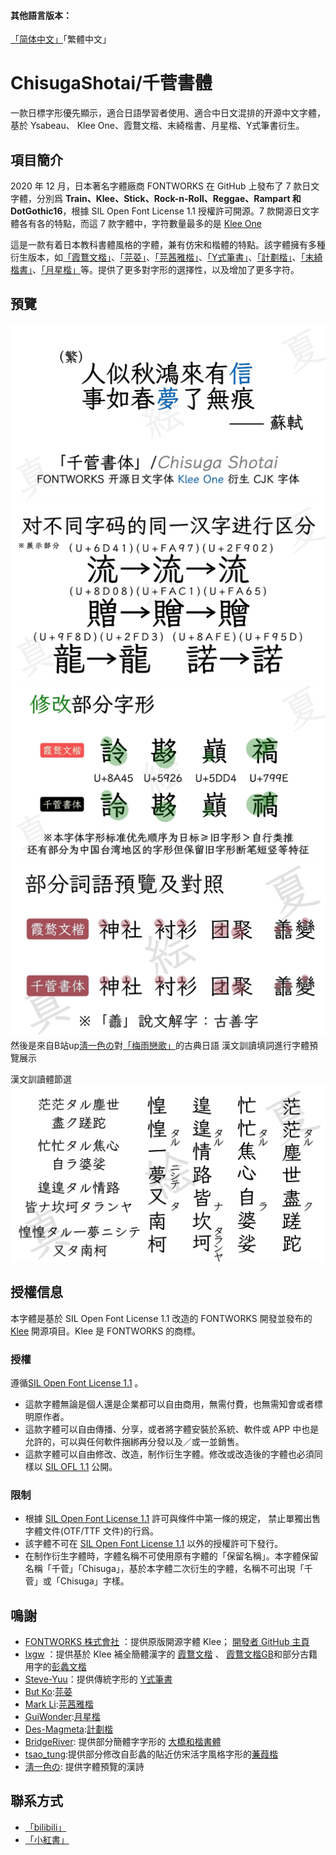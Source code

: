 #### 其他語言版本：
[「简体中文」](README.md)「繁體中文」
# ChisugaShotai/千菅書體
一款日標字形優先顯示，適合日語學習者使用、適合中日文混排的开源中文字體，基於 Ysabeau、 Klee One、霞鶩文楷、末綺楷書、月星楷、Y式筆書衍生。
## 項目簡介
2020 年 12 月，日本著名字體廠商 FONTWORKS 在 GitHub 上發布了 7 款日文字體，分別爲 **Train、Klee、Stick、Rock-n-Roll、Reggae、Rampart 和 DotGothic16**，根據 SIL Open Font License 1.1 授權許可開源。7 款開源日文字體各有各的特點，而這 7 款字體中，字符數量最多的是 [Klee One](https://github.com/fontworks-fonts/Klee)

這是一款有着日本教科書體風格的字體，兼有仿宋和楷體的特點。該字體擁有多種衍生版本，如[「霞鶩文楷」](https://github.com/lxgw/LxgwWenkai)、[「芫荽」](https://github.com/ButTaiwan/iansui)、[「芫茜雅楷」](https://github.com/ItMarki/jyunsaikaai)、[「Y式筆書」](https://github.com/Steve-Yuu/YshiPen-Shuti)、[「計劃楷」](https://github.com/Des-Magmeta/PlanKai)、[「末綺楷書」](https://github.com/Ayaginu-Sue/Astalia)、[「月星楷」](https://github.com/GuiWonder/MoonStarsKai)等。提供了更多對字形的選擇性，以及增加了更多字符。

## 預覽
![](https://github.com/ChisugaMaeka/Chisuga-Shotai/blob/main/%E5%AD%97%E4%BD%93%E9%A2%84%E8%A7%88/Chisuga%E9%A2%84%E8%A7%881.png)
![](https://github.com/ChisugaMaeka/Chisuga-Shotai/blob/main/%E5%AD%97%E4%BD%93%E9%A2%84%E8%A7%88/Chisuga%E9%A2%84%E8%A7%882.png)
![](https://github.com/ChisugaMaeka/Chisuga-Shotai/blob/main/%E5%AD%97%E4%BD%93%E9%A2%84%E8%A7%88/Chisuga%E9%A2%84%E8%A7%883(%E6%96%B0).png)
![](https://github.com/ChisugaMaeka/Chisuga-Shotai/blob/main/%E5%AD%97%E4%BD%93%E9%A2%84%E8%A7%88/Chisuga%E9%A2%84%E8%A7%887(%E6%96%B0).png)
然後是來自B站up[淸一色の](https://b23.tv/yojv92t)對[「梅雨戀歌」](https://b23.tv/RjNr2K7)的古典日語 漢文訓讀填詞進行字體預覽展示

漢文訓讀體節選![](https://github.com/ChisugaMaeka/Chisuga-Shotai/blob/main/%E5%AD%97%E4%BD%93%E9%A2%84%E8%A7%88/Chisuga%E9%A2%84%E8%A7%885.png)
## 授權信息

本字體是基於 SIL Open Font License 1.1 改造的 FONTWORKS 開發並發布的 [Klee](https://github.com/fontworks-fonts/Klee) 開源項目。Klee 是 FONTWORKS 的商標。

### 授權
遵循[SIL Open Font License 1.1](https://openfontlicense.org) 。
- 這款字體無論是個人還是企業都可以自由商用，無需付費，也無需知會或者標明原作者。
- 這款字體可以自由傳播、分享，或者將字體安裝於系統、軟件或 APP 中也是允許的，可以與任何軟件捆綁再分發以及／或一並銷售。
- 這款字體可以自由修改、改造，制作衍生字體。修改或改造後的字體也必須同樣以 [SIL OFL 1.1](https://scripts.sil.org/OFL) 公開。

### 限制
- 根據 [SIL Open Font License 1.1](https://scripts.sil.org/OFL) 許可與條件中第一條的規定， 禁止單獨出售字體文件(OTF/TTF 文件)的行爲。
- 該字體不可在 [SIL Open Font License 1.1](https://scripts.sil.org/OFL) 以外的授權許可下發行。
- 在制作衍生字體時，字體名稱不可使用原有字體的「保留名稱」。本字體保留名稱「千菅」「Chisuga」，基於本字體二次衍生的字體，名稱不可出現「千菅」或「Chisuga」字樣。


## 鳴謝
- [FONTWORKS 株式會社](http://fontworks.co.jp) ：提供原版開源字體 Klee； [開發者 GitHub 主頁](https://github.com/fontworks-fonts/)
- [lxgw](https://github.com/lxgw) ：提供基於 Klee 補全簡體漢字的 [霞鶩文楷](https://github.com/lxgw/LxgwWenKai) 、 [霞鶩文楷GB](https://github.com/lxgw/LxgwWenKaiGB)和部分古籍用字的[彭蠡文楷](https://github.com/lxgw/Pengli)
- [Steve-Yuu](https://github.com/Steve-Yuu)：提供傳統字形的 [Y式筆書](https://github.com/Steve-Yuu/YshiPen-Shuti)
- [But Ko](https://github.com/ButTaiwan):[芫荽](https://github.com/ButTaiwan/iansui)
- [Mark Li](https://github.com/GuiWonder):[芫茜雅楷](https://github.com/ItMarki/jyunsaikaai)
- [GuiWonder](https://github.com/GuiWonder):[月星楷](https://github.com/GuiWonder/MoonStarsKai)
- [Des-Magmeta](https://github.com/Des-Magmeta):[計劃楷](https://github.com/Des-Magmeta/PlanKai)
- [BridgeRiver](https://github.com/BridgeRiver): 提供部分簡體字字形的 [大橋和楷書體](https://github.com/BridgeRiver/BRWakaishotai?tab=readme-ov-file)
- [tsao_tung](https://github.com/Tsao-Tung):提供部分修改自彭蠡的貼近仿宋活字風格字形的[蒹葭楷](https://github.com/Tsao-Tung/Chienchia)
- [淸一色の](https://b23.tv/yojv92t): 提供字體預覽的漢詩
## 聯系方式
- [「bilibili」](https://b23.tv/AYiFbly)
- [「小紅書」](https://www.xiaohongshu.com/user/profile/6219bcca00000000210268ed?xsec_token=YBSV-nCtMA2r3dFIoYmb2QQzvLUGZwA2ZeSBY9k4grkyc%3D&xsec_source=app_share&xhsshare=CopyLink&appuid=6219bcca00000000210268ed&apptime=1753278861&share_id=23fd6d5c8d7849779bef0c6cd0493074&share_channel=copy_link)
